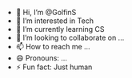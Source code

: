 - 👋 Hi, I’m @GolfinS
- 👀 I’m interested in Tech
- 🌱 I’m currently learning CS
- 💞️ I’m looking to collaborate on ...
- 📫 How to reach me ...
- 😄 Pronouns: ...
- ⚡ Fun fact: Just human

<!---
GolfinS/GolfinS is a ✨ special ✨ repository because its `README.md` (this file) appears on your GitHub profile.
You can click the Preview link to take a look at your changes.
--->
